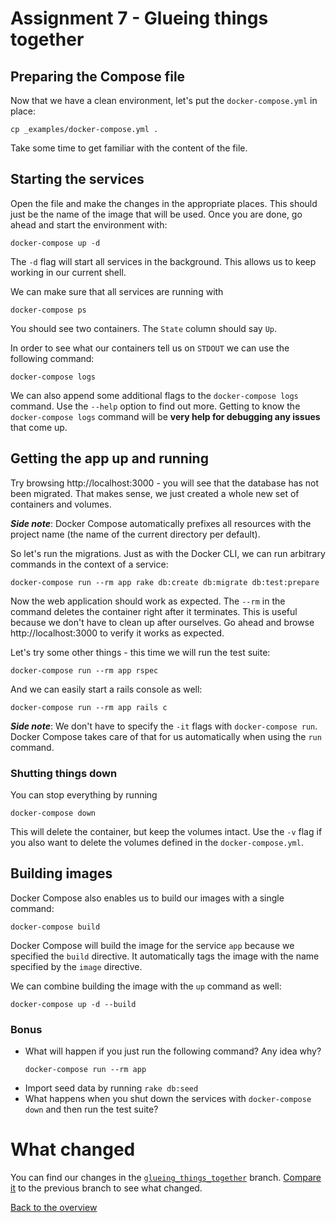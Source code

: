 # Assignment 7 - Glueing things together

## Preparing the Compose file
Now that we have a clean environment, let's put the `docker-compose.yml` in place:
```
cp _examples/docker-compose.yml .
```

Take some time to get familiar with the content of the file.

## Starting the services
Open the file and make the changes in the appropriate places. This should just be the name of the image that will be used. Once you are done, go ahead and start the environment with:
```
docker-compose up -d
```

The `-d` flag will start all services in the background. This allows us to keep working in our current shell.

We can make sure that all services are running with
```
docker-compose ps
```
You should see two containers. The `State` column should say `Up`.

In order to see what our containers tell us on `STDOUT` we can use the following command:
```
docker-compose logs
```

We can also append some additional flags to the `docker-compose logs` command. Use the `--help` option to find out more. Getting to know the `docker-compose logs` command will be __very help for debugging any issues__ that come up.

## Getting the app up and running
Try browsing http://localhost:3000 - you will see that the database has not been migrated. That makes sense, we just created a whole new set of containers and volumes. 

__*Side note*__: Docker Compose automatically prefixes all resources with the project name (the name of the current directory per default).

So let's run the migrations. Just as with the Docker CLI, we can run arbitrary commands in the context of a service:
```
docker-compose run --rm app rake db:create db:migrate db:test:prepare
```

Now the web application should work as expected. The `--rm` in the command deletes the container right after it terminates. This is useful because we don't have to clean up after ourselves. Go ahead and browse http://localhost:3000 to verify it works as expected.

Let's try some other things - this time we will run the test suite:
```
docker-compose run --rm app rspec
```

And we can easily start a rails console as well:
```
docker-compose run --rm app rails c
```

__*Side note*__: We don't have to specify the `-it` flags with `docker-compose run`. Docker Compose takes care of that for us automatically when using the `run` command.


### Shutting things down
You can stop everything by running
```
docker-compose down
```

This will delete the container, but keep the volumes intact. Use the `-v` flag if you also want to delete the volumes defined in the `docker-compose.yml`.

## Building images
Docker Compose also enables us to build our images with a single command:
```
docker-compose build
```

Docker Compose will build the image for the service `app` because we specified the `build` directive. It automatically tags the image with the name specified by the `image` directive.

We can combine building the image with the `up` command as well:
```
docker-compose up -d --build
```

### Bonus
* What will happen if you just run the following command? Any idea why?
  ```
  docker-compose run --rm app
  ```
* Import seed data by running `rake db:seed`
* What happens when you shut down the services with `docker-compose down` and then run the test suite?


# What changed
You can find our changes in the [`glueing_things_together`](https://github.com/jfahrer/dockerizing_rails/tree/glueing_things_together) branch. [Compare it](https://github.com/jfahrer/dockerizing_rails/compare/utilizing_layers...glueing_things_together) to the previous branch to see what changed.

[Back to the overview](../README.md#assignments)
